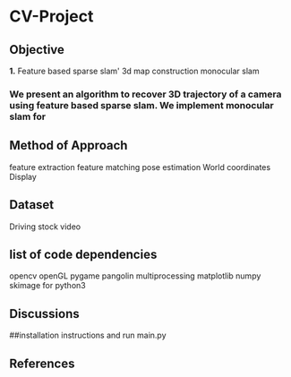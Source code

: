 # CV-Project

## Objective
**1.** Feature based
sparse slam'
3d map construction
monocular slam

### We present an algorithm to recover 3D trajectory of a camera using feature based sparse slam. We implement monocular slam for    

##  Method of Approach
feature extraction
feature matching
pose estimation
World coordinates
Display

## Dataset
Driving stock video

## list of code dependencies
opencv
openGL
pygame
pangolin
multiprocessing
matplotlib
numpy
skimage
for python3 

## Discussions

##installation instructions and run main.py

## References


